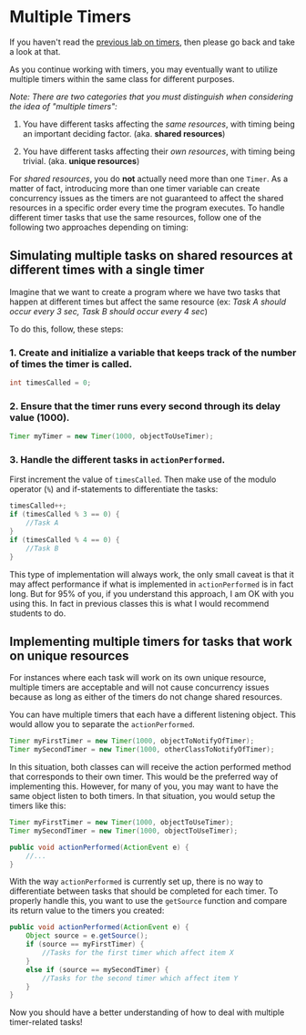 # Multiple Timers
If you haven't read the [previous lab on timers](10-Timer.html), then please go back
and take a look at that.

As you continue working with timers, you may eventually want to utilize multiple timers within the same class
for different purposes. 

*Note: There are two categories that you must distinguish when considering the idea of "multiple timers":*

1. You have different tasks affecting the *same resources*, with timing being an important deciding factor. (aka. **shared resources**)

2. You have different tasks affecting their *own resources*, with timing being trivial. (aka. **unique resources**)

For *shared resources*, you do **not** actually need more than one ```Timer```. As a matter of fact, introducing
more than one timer variable can create concurrency issues as the timers are not guaranteed to affect the
shared resources in a specific order every time the program executes. To handle different timer tasks that
use the same resources, follow one of the following two approaches depending on timing:

## Simulating multiple tasks on shared resources at different times with a single timer
Imagine that we want to create a program where we have two tasks that happen at different times but affect the same resource (ex: *Task A should occur every 3 sec, Task B should occur every 4 sec*)

To do this, follow, these steps:

### 1. Create and initialize a variable that keeps track of the number of times the timer is called.
```java
int timesCalled = 0;
```
### 2. Ensure that the timer runs every second through its delay value (1000).
```java
Timer myTimer = new Timer(1000, objectToUseTimer);
```
### 3. Handle the different tasks in ```actionPerformed```.
First increment the value of ```timesCalled```.
Then make use of the modulo operator (```%```) and if-statements to differentiate the tasks:
```java
timesCalled++;
if (timesCalled % 3 == 0) {
    //Task A
}
if (timesCalled % 4 == 0) {
    //Task B
}
```

This type of implementation will always work, the only small caveat is that it may affect performance if what is implemented in ```actionPerformed``` is in fact long.  But for 95% of you, if you understand this approach, I am OK with you using this.  In fact in previous classes this is what I would recommend students to do.

## Implementing multiple timers for tasks that work on unique resources
For instances where each task will work on its own unique resource, multiple timers are acceptable and will not cause concurrency issues because as long as either of the timers do not change shared resources.

You can have multiple timers that each have a different listening object.  This would allow you to separate the ```actionPerformed```.

```java
Timer myFirstTimer = new Timer(1000, objectToNotifyOfTimer);
Timer mySecondTimer = new Timer(1000, otherClassToNotifyOfTimer);
```

In this situation, both classes can will receive the action performed method that corresponds to their own timer.  This would be the preferred way of implementing this.  However, for many of you, you may want to have the same object listen to both timers.  In that situation, you would setup the timers like this:

```java
Timer myFirstTimer = new Timer(1000, objectToUseTimer);
Timer mySecondTimer = new Timer(1000, objectToUseTimer);
```
```java
public void actionPerformed(ActionEvent e) {
    //...
}
```
With the way ```actionPerformed``` is currently set up, there is no way to differentiate between tasks that
should be completed for each timer. To properly handle this, you want to use the ```getSource```
function and compare its return value to the timers you created:
```java
public void actionPerformed(ActionEvent e) {
    Object source = e.getSource();
    if (source == myFirstTimer) {
        //Tasks for the first timer which affect item X
    }
    else if (source == mySecondTimer) {
        //Tasks for the second timer which affect item Y
    }
}
```

Now you should have a better understanding of how to deal with multiple timer-related tasks!